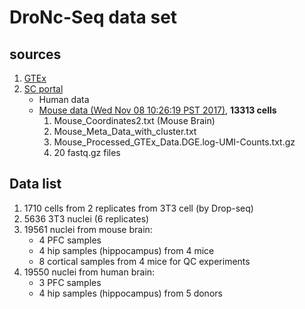 # DroNc-Seq data set 
## sources 

1. [GTEx](https://www.gtexportal.org/home/datasets)
2. [SC portal](https://portals.broadinstitute.org/single_cell/study/dronc-seq-single-nucleus-rna-seq-on-human-archived-brain) 
   * Human data 
   * [Mouse data (Wed Nov 08 10:26:19 PST 2017)](https://portals.broadinstitute.org/single_cell/study/dronc-seq-single-nucleus-rna-seq-on-mouse-archived-brain), **13313 cells**
     1. Mouse_Coordinates2.txt (Mouse Brain)	
     2. Mouse_Meta_Data_with_cluster.txt	
     3. Mouse_Processed_GTEx_Data.DGE.log-UMI-Counts.txt.gz	
     4. 20 fastq.gz files
     

## Data list 
1. 1710 cells from  2 replicates from 3T3 cell (by Drop-seq)
2. 5636 3T3 nuclei (6 replicates) 
3. 19561 nuclei from mouse brain:
   * 4 PFC samples 
   * 4 hip samples (hippocampus) from 4 mice 
   * 8 cortical samples from 4 mice for QC experiments 
4. 19550 nuclei from human brain:
   * 3 PFC samples 
   * 4 hip samples (hippocampus) from 5 donors
   
   
   
   
